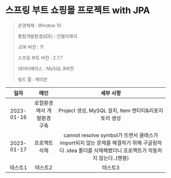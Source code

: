 # 스프링 부트 쇼핑몰 프로젝트 with JPA
> 운영체제 : Window 10 <p>
통합개발환경(IDE) : 인텔리제이 <p>
JDK 버전 : 11 <p>
스프링 부트 버전 : 2.7.7 <p>
데이터베이스 : MySQL 8버전 <p>
빌드 툴 : 메이븐



|일자|메인|세부 사항|
|:------:|:-----:|:------:|
|2023-01-16|로컬환경에서    개발환경 구축|Project 생성, MySQL 설치, Item 엔티티&리포지토리 생성|
|2023-01-17|프로젝트 삭제|cannot resolve symbol가 뜨면서 클래스가 import되지 않는 문제를 해결하기 위해 구글링하다 .idea 폴더를 삭제해봤더니 프로젝트가 작동하지 않는다..(멘붕)|
|테스트1|테스트2|테스트3|
